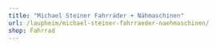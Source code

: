 ```yaml
---
title: "Michael Steiner Fahrräder + Nähmaschinen"
url: /laupheim/michael-steiner-fahrraeder-naehmaschinen/
shop: Fahrrad
---
```

